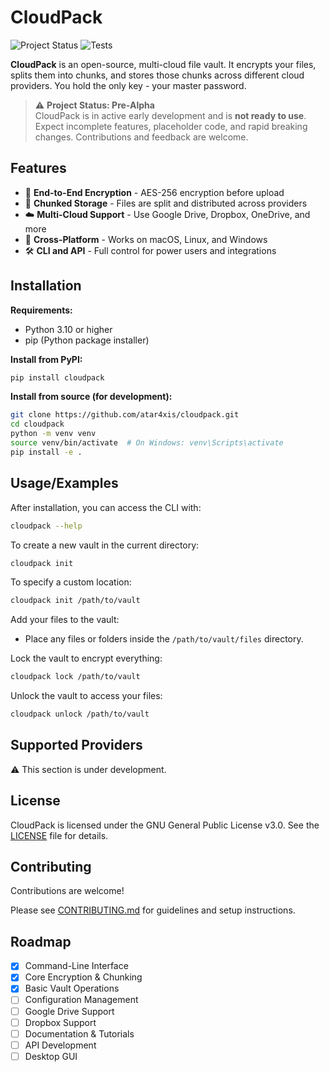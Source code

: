 # CloudPack

![Project Status](https://img.shields.io/badge/status-pre--alpha-red)
![Tests](https://github.com/atar4xis/cloudpack/actions/workflows/python-app.yml/badge.svg)

**CloudPack** is an open-source, multi-cloud file vault. It encrypts your files, splits them into chunks, and stores those chunks across different cloud providers. You hold the only key - your master password.

> ⚠️ **Project Status: Pre-Alpha**  
> CloudPack is in active early development and is **not ready to use**. Expect incomplete features, placeholder code, and rapid breaking changes. Contributions and feedback are welcome.

## Features

- 🔐 **End-to-End Encryption** - AES-256 encryption before upload
- 🧩 **Chunked Storage** - Files are split and distributed across providers
- ☁️ **Multi-Cloud Support** - Use Google Drive, Dropbox, OneDrive, and more
- 🔄 **Cross-Platform** - Works on macOS, Linux, and Windows
- 🛠 **CLI and API** - Full control for power users and integrations

## Installation

**Requirements:**

- Python 3.10 or higher
- pip (Python package installer)

**Install from PyPI:**

```bash
pip install cloudpack
```

**Install from source (for development):**

```bash
git clone https://github.com/atar4xis/cloudpack.git
cd cloudpack
python -m venv venv
source venv/bin/activate  # On Windows: venv\Scripts\activate
pip install -e .
```

## Usage/Examples

After installation, you can access the CLI with:

```bash
cloudpack --help
```

To create a new vault in the current directory:

```bash
cloudpack init
```

To specify a custom location:

```bash
cloudpack init /path/to/vault
```

Add your files to the vault:

- Place any files or folders inside the `/path/to/vault/files` directory.

Lock the vault to encrypt everything:

```bash
cloudpack lock /path/to/vault
```

Unlock the vault to access your files:

```bash
cloudpack unlock /path/to/vault
```

## Supported Providers

⚠️ This section is under development.

## License

CloudPack is licensed under the GNU General Public License v3.0. See the [LICENSE](LICENSE) file for details.

## Contributing

Contributions are welcome!

Please see [CONTRIBUTING.md](CONTRIBUTING.md) for guidelines and setup instructions.

## Roadmap

- [x] Command-Line Interface
- [x] Core Encryption & Chunking
- [x] Basic Vault Operations
- [ ] Configuration Management
- [ ] Google Drive Support
- [ ] Dropbox Support
- [ ] Documentation & Tutorials
- [ ] API Development
- [ ] Desktop GUI
